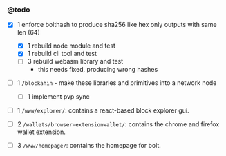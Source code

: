 ### @todo
- [x] 1 enforce bolthash to produce sha256 like hex only outputs with same len (64)
  - [x] 1 rebuild node module and test
  - [x] 1 rebuild cli tool and test
  - [ ] 3 rebuild webasm library and test
    - this needs fixed, producing wrong hashes
- [ ] 1 `/blockahin` - make these libraries and primitives into a network node
  - [ ] 1 implement pvp sync
- [ ] 1 `/www/explorer/`: contains a react-based block explorer gui.
- [ ] 2 `/wallets/browser-extensionwallet/`: contains the chrome and firefox wallet extension.
- [ ] 3 `/www/homepage/`: contains the homepage for bolt.

